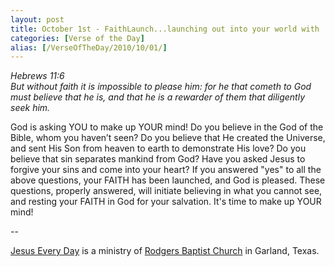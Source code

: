 ```yaml
---
layout: post
title: October 1st - FaithLaunch...launching out into your world with
categories: [Verse of the Day]
alias: [/VerseOfTheDay/2010/10/01/]
---
```


_Hebrews 11:6  
But without faith it is impossible to please him: for he that cometh
to God must believe that he is, and that he is a rewarder of them that
diligently seek him._

God is asking YOU to make up YOUR mind! Do you believe in the God
of the Bible, whom you haven&rsquo;t seen? Do you believe that He
created the Universe, and sent His Son from heaven to earth to
demonstrate His love? Do you believe that sin separates mankind from
God? Have you asked Jesus to forgive your sins and come into your
heart? If you answered "yes" to all the above questions, your FAITH
has been launched, and God is pleased. These questions, properly
answered, will initiate believing in what you cannot see, and resting
your FAITH in God for your salvation. It's time to make up YOUR
mind!

 --

<a href=http://jesuseveryday.net>Jesus Every Day</a> is a ministry of <a href=http://rodgersbaptist.net>Rodgers Baptist Church</a> in Garland, Texas.
